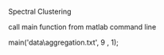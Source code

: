 Spectral Clustering


call main function from matlab command line

main('data\aggregation.txt', 9 , 1);